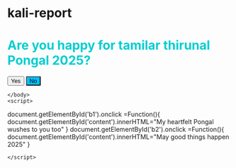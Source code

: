 # kali-report
<!DOCTYPE html>
<html>
    <head>
        <title>happy pongal special 2025</title>
        <style>
            #content{
                color: darkturquoise;
            }
            #b1{
                background-color: rgb(8, 233, rgb(119, 240, 82));
            }
            #b2{
                background-color: deepskyblue;
            }
        </style>
    </head>
    <body>
<h1 id="content">Are you happy for tamilar thirunal Pongal 2025?</h1>
<button id="b1">Yes</button>
<button id="b2">No</button>

    </body>
    <script>
document.getElementById('b1').onclick =Function(){
    document.getElementById('content').innerHTML="My heartfelt Pongal wushes to you too"
}
document.getElementById('b2').onclick =Function(){
  document.getElementById('content').innerHTML="May good things happen 2025"
}


    </script>
</html>
